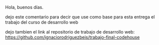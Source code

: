 Hola, buenos días.

dejo este comentario para decir que use como base para esta entrega el trabajo del curso de desarrollo web

dejo tambien el link al repositorio de trabajo de desarrollo web: 
https://github.com/ignaciorodriguezbeis/trabajo-final-codehouse

 